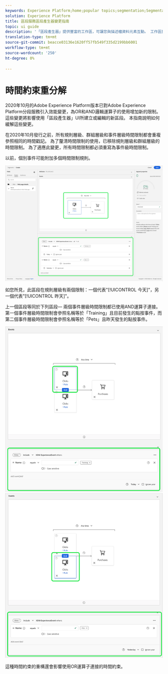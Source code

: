 ```yaml
---
keywords: Experience Platform;home;popular topics;segmentation;Segmentation;segment builder;Segment builder
solution: Experience Platform
title: 區段服務區段產生器變更指南
topic: ui guide
description: '「區段產生器」提供豐富的工作區，可讓您與描述檔資料元素互動。 工作區提供建立和編輯規則的直覺式控制項，例如用來表示資料屬性的拖放圖格。 '
translation-type: tm+mt
source-git-commit: beacce03136e1620ff57fb549f335d2199bb6001
workflow-type: tm+mt
source-wordcount: '250'
ht-degree: 0%

---
```



# 時間約束重分解

2020年10月的Adobe Experience Platform版本已對Adobe Experience Platform分段服務引入效能變更，為OR和AND邏輯運算子的使用增加新的限制。 這些變更將影響使用「區段產生器」UI所建立或編輯的新區段。 本指南說明如何緩解這些變更。

在2020年10月發行之前，所有規則層級、群組層級和事件層級時間限制都會重複參照相同的時間戳記。 為了釐清時間限制的使用，已移除規則層級和群組層級的時間限制。 為了適應此變更，所有時間限制都必須重寫為事件級時間限制。

以前，個別事件可能附加多個時間限制規則。

![](../images/ui/segment-refactoring/former-time-constraint.png)

如您所見，此區段在規則層級有兩個限制：一個代表&quot;[!UICONTROL 今天]&quot;，另一個代表&quot;[!UICONTROL 昨天]&quot;。

上一個區段等同於下列區段— 兩個事件層級時間限制都已使用AND運算子連接。 第一個事件層級時間限制會參照名稱等於「Training」且目前發生的點按事件，而第二個事件層級時間限制會參照名稱等於「Pets」且昨天發生的點按事件。

![](../images/ui/segment-refactoring/time-constraint-1.png) ![](../images/ui/segment-refactoring/time-constraint-2.png)

這種時間約束的重構還會影響使用OR運算子連接的時間約束。